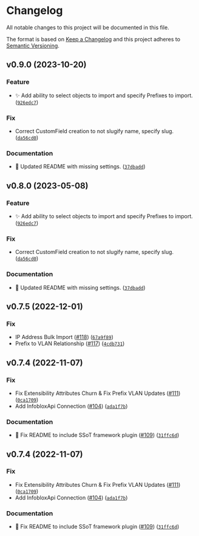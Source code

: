 # Changelog

All notable changes to this project will be documented in this file.

The format is based on [Keep a Changelog](http://keepachangelog.com/en/1.0.0/)
and this project adheres to [Semantic Versioning](http://semver.org/spec/v2.0.0.html).

<!--next-version-placeholder-->

## v0.9.0 (2023-10-20)
### Feature

* ✨ Add ability to select objects to import and specify Prefixes to import. ([`926edc7`](https://github.com/nautobot/nautobot-plugin-ssot-infoblox/commit/926edc7e397ed591a51bfa86798e0cd158b2f13c))

### Fix

* Correct CustomField creation to not slugify name, specify slug. ([`da56cd0`](https://github.com/nautobot/nautobot-plugin-ssot-infoblox/commit/da56cd00707003b6f3390630fc1e448d329c57ab))

### Documentation

* 📝 Updated README with missing settings. ([`37dbadd`](https://github.com/nautobot/nautobot-plugin-ssot-infoblox/commit/37dbadd8b437eefe06eaccc6fe2f350b7b3337de))

## v0.8.0 (2023-05-08)
### Feature
* ✨ Add ability to select objects to import and specify Prefixes to import. ([`926edc7`](https://github.com/nautobot/nautobot-plugin-ssot-infoblox/commit/926edc7e397ed591a51bfa86798e0cd158b2f13c))

### Fix
* Correct CustomField creation to not slugify name, specify slug. ([`da56cd0`](https://github.com/nautobot/nautobot-plugin-ssot-infoblox/commit/da56cd00707003b6f3390630fc1e448d329c57ab))

### Documentation
* 📝 Updated README with missing settings. ([`37dbadd`](https://github.com/nautobot/nautobot-plugin-ssot-infoblox/commit/37dbadd8b437eefe06eaccc6fe2f350b7b3337de))

## v0.7.5 (2022-12-01)
### Fix
* IP Address Bulk Import ([#118](https://github.com/nautobot/nautobot-plugin-ssot-infoblox/issues/118)) ([`67a9f89`](https://github.com/nautobot/nautobot-plugin-ssot-infoblox/commit/67a9f897dedf8b0068616fd6995f62860f040449))
* Prefix to VLAN Relationship ([#117](https://github.com/nautobot/nautobot-plugin-ssot-infoblox/issues/117)) ([`4cdb731`](https://github.com/nautobot/nautobot-plugin-ssot-infoblox/commit/4cdb73184a0182bd8a751fbcbb483a2fed454eb8))

## v0.7.4 (2022-11-07)
### Fix
* Fix Extensibility Attributes Churn & Fix Prefix VLAN Updates ([#111](https://github.com/nautobot/nautobot-plugin-ssot-infoblox/issues/111)) ([`0ca1709`](https://github.com/nautobot/nautobot-plugin-ssot-infoblox/commit/0ca1709137554078076922703ea95d306e5c6596))
* Add InfobloxApi Connection ([#104](https://github.com/nautobot/nautobot-plugin-ssot-infoblox/issues/104)) ([`ada1f7b`](https://github.com/nautobot/nautobot-plugin-ssot-infoblox/commit/ada1f7bde55aae5a3f0ccc6d6586aea663194e0a))

### Documentation
* 📝 Fix README to include SSoT framework plugin ([#109](https://github.com/nautobot/nautobot-plugin-ssot-infoblox/issues/109)) ([`31ffc6d`](https://github.com/nautobot/nautobot-plugin-ssot-infoblox/commit/31ffc6d4b3b329634421bbd1282ac96e3f923d26))

## v0.7.4 (2022-11-07)
### Fix
* Fix Extensibility Attributes Churn & Fix Prefix VLAN Updates ([#111](https://github.com/nautobot/nautobot-plugin-ssot-infoblox/issues/111)) ([`0ca1709`](https://github.com/nautobot/nautobot-plugin-ssot-infoblox/commit/0ca1709137554078076922703ea95d306e5c6596))
* Add InfobloxApi Connection ([#104](https://github.com/nautobot/nautobot-plugin-ssot-infoblox/issues/104)) ([`ada1f7b`](https://github.com/nautobot/nautobot-plugin-ssot-infoblox/commit/ada1f7bde55aae5a3f0ccc6d6586aea663194e0a))

### Documentation
* 📝 Fix README to include SSoT framework plugin ([#109](https://github.com/nautobot/nautobot-plugin-ssot-infoblox/issues/109)) ([`31ffc6d`](https://github.com/nautobot/nautobot-plugin-ssot-infoblox/commit/31ffc6d4b3b329634421bbd1282ac96e3f923d26))
